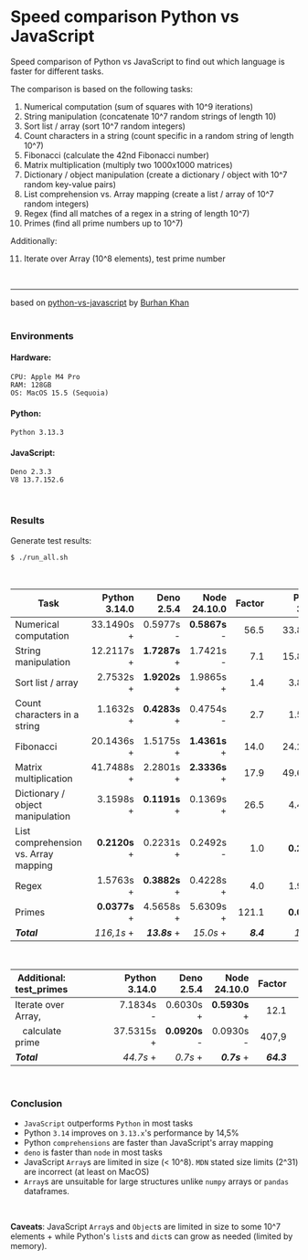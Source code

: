 # Speed comparison Python vs JavaScript

Speed comparison of Python vs JavaScript to find out which language is faster
for different tasks.

The comparison is based on the following tasks:

1. Numerical computation (sum of squares with 10^9 iterations)
1. String manipulation (concatenate 10^7 random strings of length 10)
1. Sort list / array (sort 10^7 random integers)
1. Count characters in a string (count specific in a random string of length
   10^7)
1. Fibonacci (calculate the 42nd Fibonacci number)
1. Matrix multiplication (multiply two 1000x1000 matrices)
1. Dictionary / object manipulation (create a dictionary / object with 10^7
   random key-value pairs)
1. List comprehension vs. Array mapping (create a list / array of 10^7 random
   integers)
1. Regex (find all matches of a regex in a string of length 10^7)
1. Primes (find all prime numbers up to 10^7)

Additionally:

11. Iterate over Array (10^8 elements), test prime number

<br><hr> based on
[python-vs-javascript](https://medium.com/@burhan-khan/python-vs-javascript-a-performance-comparison-through-code-examples-ed1b379fbff7)
by [Burhan Khan](https://medium.com/@burhan-khan)
<br><br>

### Environments

#### Hardware:

    CPU: Apple M4 Pro
    RAM: 128GB
    OS: MacOS 15.5 (Sequoia)

#### Python:

    Python 3.13.3

#### JavaScript:

    Deno 2.3.3
    V8 13.7.152.6

<br>

### Results

Generate test results:

```bash
$ ./run_all.sh
```

<br>

| Task                                 | Python 3.14.0 |    Deno 2.5.4 |  Node 24.10.0 |    Factor |   | Python 3.13.3 |   JS (deno) |   JS (node) |    Factor |
| ------------------------------------ | ------------: | ------------: | ------------: | --------: | - | ------------: | ----------: | ----------: | --------: |
| Numerical computation                |    33.1490s + |     0.5977s - | **0.5867s** - |      56.5 |   |      33.8974s |     0.5805s | **0.5797s** |      58.4 |
| String manipulation                  |    12.2117s + | **1.7287s** + |     1.7421s - |       7.1 |   |      15.8523s |     1.7639s | **1.4808s** |      10.7 |
| Sort list / array                    |     2.7532s + | **1.9202s** + |     1.9865s + |       1.4 |   |       3.8456s | **1.9531s** |     2.0257s |       1.9 |
| Count characters in a string         |     1.1632s + | **0.4283s** + |     0.4754s - |       2.7 |   |       1.5449s | **0.4503s** |     0.4725s |       3.4 |
| Fibonacci                            |    20.1436s + |     1.5175s + | **1.4361s** + |      14.0 |   |      24.2872s |     1.5598s | **1.4379s** |      16.9 |
| Matrix multiplication                |    41.7488s + |     2.2801s + | **2.3336s** + |      17.9 |   |      49.6943s |     2.3547s | **2.2668s** |      21.9 |
| Dictionary / object manipulation     |     3.1598s + | **0.1191s** + |     0.1369s + |      26.5 |   |       4.4672s | **0.1312s** |     0.1557s |      34.0 |
| List comprehension vs. Array mapping | **0.2120s** + |     0.2231s + |     0.2492s - |       1.0 |   |   **0.2138s** |     0.2357s |     0.2459s |       1.1 |
| Regex                                |     1.5763s + | **0.3882s** + |     0.4228s + |       4.0 |   |       1.9600s | **0.4169s** |     0.4752s |       4.7 |
| Primes                               | **0.0377s** + |     4.5658s + |     5.6309s + |     121.1 |   |   **0.0386s** |     5.7595s |     6.8393s |     176.5 |
| _**Total**_                          |    _116,1s_ + | _**13.8s**_ + |     _15.0s_ + | _**8.4**_ |   |      _135.8s_ | _**15.2s**_ |     _15.9s_ | _**8.9**_ |

<br>

| Additional: test_primes           |   |   |   |   | Python 3.14.0 |    Deno 2.5.4 |  Node 24.10.0 |     Factor |   | Python 3.13.3 | JS (deno) |   JS (node) |     Factor |
| --------------------------------- | - | - | - | - | ------------: | ------------: | ------------: | ---------: | - | ------------: | --------: | ----------: | ---------: |
| Iterate over Array,               |   |   |   |   |     7.1834s - |     0.6030s + | **0.5930s** + |       12.1 |   |       6.9370s |   0.6170s | **0.6150s** |       11.3 |
| &nbsp;&nbsp;&nbsp;calculate prime |   |   |   |   |    37.5315s + | **0.0920s** - |     0.0930s - |      407,9 |   |      46.7650s |   0.0910s | **0.0870s** |      537.5 |
| _**Total**_                       |   |   |   |   |     _44.7s_ + |      _0.7s_ + |  _**0.7s**_ + | _**64.3**_ |   |       _53.7s_ |    _0.7s_ |  _**0.7s**_ | _**76.5**_ |

<br>

### Conclusion

- `JavaScript` outperforms `Python` in most tasks
- Python `3.14` improves on `3.13.x`'s performance by 14,5%
- Python `comprehensions` are faster than JavaScript's array mapping
- `deno` is faster than `node` in most tasks
- JavaScript `Array`s are limited in size (< 10^8). `MDN` stated size limits
  (2^31) are incorrect (at least on MacOS)
- `Array`s are unsuitable for large structures unlike `numpy` arrays or `pandas`
  dataframes.

<br>

**Caveats**: JavaScript `Array`s and `Object`s are limited in size to some 10^7
elements + while Python's `list`s and `dict`s can grow as needed (limited by
memory).
